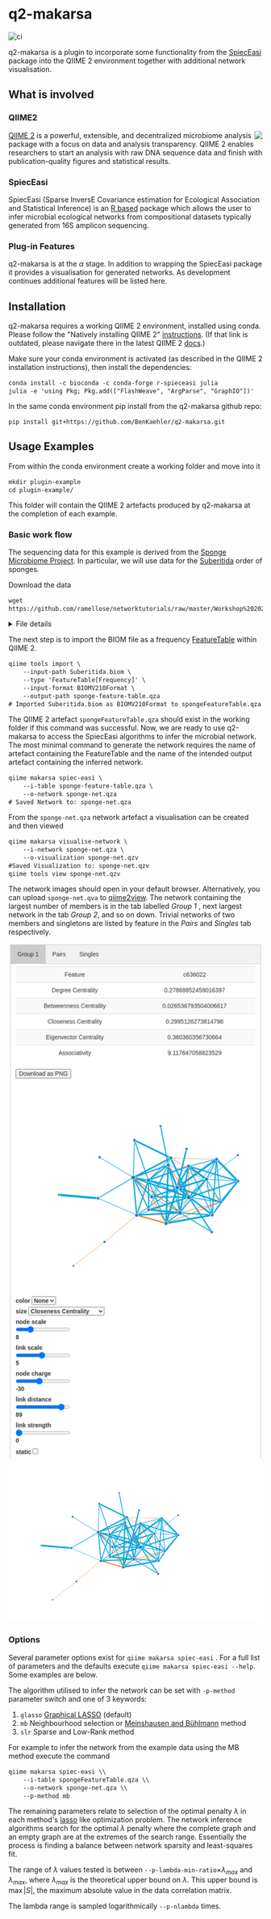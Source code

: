 # q2-makarsa

![ci](https://github.com/BenKaehler/q2-makarsa/actions/workflows/ci.yml/badge.svg)

q2-makarsa is a plugin to incorporate some functionality from the  [SpiecEasi](https://github.com/zdk123/SpiecEasi) package into the QIIME 2 environment together with additional network visualisation.

## What is involved

### QIIME2

<img align="right" src="images/qiime2.png">

[QIIME 2](https://qiime2.org/) is a powerful, extensible, and decentralized microbiome analysis package with a focus on data and analysis transparency. QIIME 2 enables researchers to start an analysis with raw DNA sequence data and finish with publication-quality figures and statistical results.

### SpiecEasi

SpiecEasi (Sparse InversE Covariance estimation for Ecological Association and Statistical Inference) is an [R based](https://www.r-project.org/) package which allows the user to infer microbial ecological networks from compositional datasets typically generated from 16S amplicon sequencing. 

### Plug-in Features

q2-makarsa is at the $\alpha$ stage. In addition to wrapping the SpiecEasi package it provides a visualisation for generated networks. As development continues additional features will be listed here.

<!-- Things not in the plugin / either no included or not completed -->
<!-- qiime makarsa --citations  -->
<!-- qiime makarsa --example-data  -->

## Installation

q2-makarsa requires a working QIIME 2 environment, installed using conda. Please follow the "Natively installing QIIME 2" [instructions](https://docs.qiime2.org/2022.11/install/native/). (If that link is outdated, please navigate there in the latest QIIME 2 [docs](https://docs.qiime2.org/).)

Make sure your conda environment is activated (as described in the QIIME 2 installation instructions), then install the dependencies:

```
conda install -c bioconda -c conda-forge r-spieceasi julia
julia -e 'using Pkg; Pkg.add(["FlashWeave", "ArgParse", "GraphIO"])'
```

In the same conda environment pip install from the q2-makarsa github repo:

```
pip install git+https://github.com/BenKaehler/q2-makarsa.git
```

## Usage Examples

From within the conda environment create a working folder and move into it
```
mkdir plugin-example
cd plugin-example/
```

This folder will contain the QIIME 2 artefacts produced by q2-makarsa at the completion of each example.

### Basic work flow 

The sequencing data for this example is derived from the [Sponge Microbiome Project](https://doi.org/10.1093/gigascience/gix077). In particular, we will use data for the [Suberitida](https://www.gbif.org/species/7682289) order of sponges. 

Download the data

```
wget https://github.com/ramellose/networktutorials/raw/master/Workshop%202021/sponges/Suberitida.biom
```
<details><summary>File details</summary>
The data file is in BIOM format with the following attributes

| Attribute        | Value                        |
|------------------|------------------------------|
| "creation-date"  | "2021-01-12T11:53:25.574128" |
| "format-url"     | "http://biom-format.org"     |
| "format-version" | Int32[2, 1]                  |
| "generated-by"   | "BIOM-Format 2.1.6"          |
|                  |                              |
| "id"             | "No Table ID"                |
| "nnz"            | 2023                         |
| "shape"          | Int32[62, 68]                |
| "type"           | ""                           |
</details>

The next step is to import the BIOM file as a frequency [FeatureTable](https://docs.qiime2.org/2022.8/semantic-types/) within QIIME 2.

```
qiime tools import \
	--input-path Suberitida.biom \
	--type 'FeatureTable[Frequency]' \
	--input-format BIOMV210Format \
	--output-path sponge-feature-table.qza
# Imported Suberitida.biom as BIOMV210Format to spongeFeatureTable.qza
```
The QIIME 2 artefact ```spongeFeatureTable.qza``` should exist in the working folder if this command was successful. Now, we are ready to use q2-makarsa to access the SpiecEasi algorithms to infer the microbial network. The most minimal command to generate the network requires the name of artefact containing the FeatureTable and the name of the intended output artefact containing the inferred network. 

```
qiime makarsa spiec-easi \
	--i-table sponge-feature-table.qza \
	--o-network sponge-net.qza
# Saved Network to: sponge-net.qza
```

From the ```sponge-net.qza``` network artefact a visualisation can be created and then viewed

```
qiime makarsa visualise-network \
	--i-network sponge-net.qza \
	--o-visualization sponge-net.qzv
#Saved Visualization to: sponge-net.qzv
qiime tools view sponge-net.qzv
```

The network images should open in your default browser. Alternatively, you can upload ```sponge-net.qva``` to [qiime2view](https://view.qiime2.org/). The network containing the largest number of members is in the tab labelled _Group 1_ , next largest network in the tab _Group 2_, and so on down. Trivial networks of two members and singletons are listed by feature in the _Pairs_ and _Singles_ tab respectively. 

![largest network](images/Sponge_Suberitida_Group1_screen.png)
![network](images/network.png)

### Options 

Several parameter options exist for ```qiime makarsa spiec-easi``` . For a full list of parameters and the defaults execute ```qiime makarsa spiec-easi --help```. Some examples are below.

The algorithm utilised to infer the network can be set with ```-p-method``` parameter switch and one of 3 keywords:
1. ```glasso``` [Graphical LASSO](https://academic.oup.com/biostatistics/article/9/3/432/224260) (default)
2. ``mb``  Neighbourhood selection or [Meinshausen and Bühlmann](https://projecteuclid.org/journals/annals-of-statistics/volume-34/issue-3/High-dimensional-graphs-and-variable-selection-with-the-Lasso/10.1214/009053606000000281.full) method 
3. ``slr`` Sparse and Low-Rank method

For example to infer the network from the example data using the MB method execute the command

```
qiime makarsa spiec-easi \\
	--i-table spongeFeatureTable.qza \\
	--o-network sponge-net.qza \\
	--p-method mb
```

The remaining parameters relate to selection of the optimal penalty $\lambda$ in each method's [lasso](https://en.wikipedia.org/wiki/Lasso_(statistics)) like optimization problem. The network inference algorithms search for the optimal $\lambda$ penalty where the complete graph and an empty graph are at the extremes of the search range. Essentially the process is finding a balance between network sparsity and least-squares fit. 

The range of $\lambda$ values tested is between ```--p-lambda-min-ratio```$\times\lambda_{max}$ and $\lambda_{max}$, where $\lambda_{max}$ is the theoretical upper bound on $\lambda$. This upper bound is  $\max|S|$, the maximum absolute value in the data correlation matrix.

The lambda range is sampled logarithmically ```--p-nlambda``` times.

